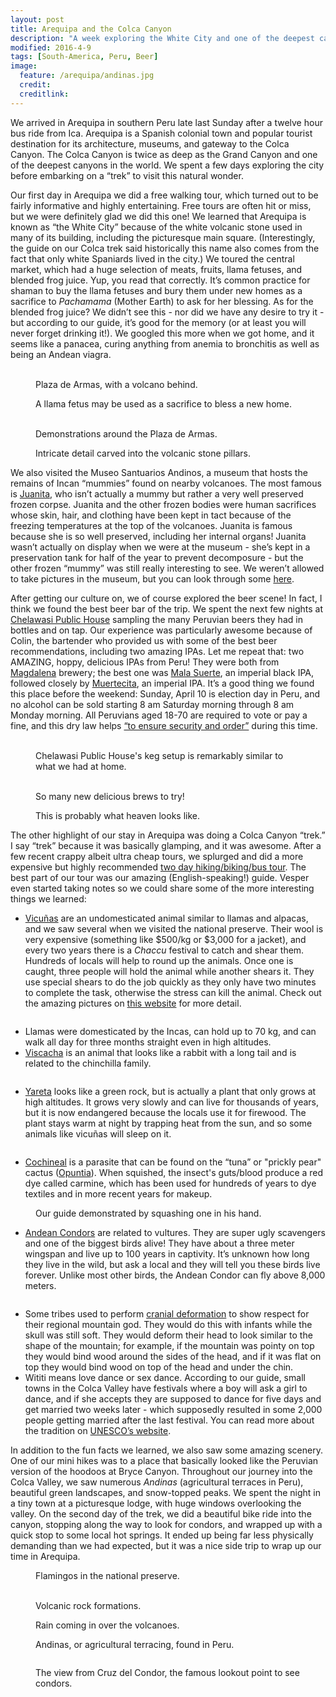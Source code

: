 ```yaml
---
layout: post
title: Arequipa and the Colca Canyon
description: "A week exploring the White City and one of the deepest canyons in the world."
modified: 2016-4-9
tags: [South-America, Peru, Beer]
image:
  feature: /arequipa/andinas.jpg
  credit: 
  creditlink:
---
```


We arrived in Arequipa in southern Peru late last Sunday after a twelve hour bus ride from Ica. Arequipa is a Spanish colonial town and popular tourist destination for its architecture, museums, and gateway to the Colca Canyon. The Colca Canyon is twice as deep as the Grand Canyon and one of the deepest canyons in the world. We spent a few days exploring the city before embarking on a “trek” to visit this natural wonder.

Our first day in Arequipa we did a free walking tour, which turned out to be fairly informative and highly entertaining. Free tours are often hit or miss, but we were definitely glad we did this one! We learned that Arequipa is known as “the White City” because of the white volcanic stone used in many of its building, including the picturesque main square. (Interestingly, the guide on our Colca trek said historically this name also comes from the fact that only white Spaniards lived in the city.) We toured the central market, which had a huge selection of meats, fruits, llama fetuses, and blended frog juice. Yup, you read that correctly. It’s common practice for shaman to buy the llama fetuses and bury them under new homes as a sacrifice to *Pachamama* (Mother Earth) to ask for her blessing. As for the blended frog juice? We didn’t see this - nor did we have any desire to try it - but according to our guide, it’s good for the memory (or at least you will never forget drinking it!). We googled this more when we got home, and it seems like a panacea, curing anything from anemia to bronchitis as well as being an Andean viagra.
<figure class="half">
    <a href="/images/arequipa/plaza_de_armas.jpg"><img src="/images/arequipa/plaza_de_armas.jpg" alt=""></a>
    <a href="/images/arequipa/sunset_volcano.jpg"><img src="/images/arequipa/sunset_volcano.jpg" alt=""></a>
    <figcaption>Plaza de Armas, with a volcano behind.</figcaption>
</figure>

<figure>
    <a href="/images/arequipa/llama_fetus.jpg"><img src="/images/arequipa/llama_fetus.jpg" alt=""></a>
    <figcaption>A llama fetus may be used as a sacrifice to bless a new home.</figcaption>
</figure>

<figure class="half">
    <a href="/images/arequipa/demonstration.jpg"><img src="/images/arequipa/demonstration.jpg" alt=""></a>
    <a href="/images/arequipa/demonstration2.jpg"><img src="/images/arequipa/demonstration2.jpg" alt=""></a>
    <figcaption>Demonstrations around the Plaza de Armas.</figcaption>
</figure>

<figure>
    <a href="/images/arequipa/columns.jpg"><img src="/images/arequipa/columns.jpg" alt=""></a>
    <figcaption>Intricate detail carved into the volcanic stone pillars.</figcaption>
</figure>

We also visited the Museo Santuarios Andinos, a museum that hosts the remains of Incan “mummies” found on nearby volcanoes. The most famous is [Juanita](https://en.wikipedia.org/wiki/Mummy_Juanita), who isn’t actually a mummy but rather a very well preserved frozen corpse. Juanita and the other frozen bodies were human sacrifices whose skin, hair, and clothing have been kept in tact because of the freezing temperatures at the top of the volcanoes. Juanita is famous because she is so well preserved, including her internal organs! Juanita wasn’t actually on display when we were at the museum - she’s kept in a preservation tank for half of the year to prevent decomposure - but the other frozen “mummy” was still really interesting to see. We weren’t allowed to take pictures in the museum, but you can look through some [here](https://www.google.com/search?q=juanita+arequipa&espv=2&rlz=1CATAAB_enUS658US658&biw=1366&bih=633&tbm=isch&source=lnms&sa=X&ved=0ahUKEwjC1YGnwILMAhXMWT4KHb2FDPMQ_AUIBygC#imgrc=_).

After getting our culture on, we of course explored the beer scene! In fact, I think we found the best beer bar of the trip. We spent the next few nights at [Chelawasi Public House](https://www.facebook.com/Chelawasi/) sampling the many Peruvian beers they had in bottles and on tap. Our experience was particularly awesome because of Colin, the bartender who provided us with some of the best beer recommendations, including two amazing IPAs. Let me repeat that: two AMAZING, hoppy, delicious IPAs from Peru! They were both from [Magdalena](https://www.facebook.com/CervezaMagdalena/) brewery; the best one was [Mala Suerte](https://untappd.com/user/veswill3/checkin/296304589), an imperial black IPA, followed closely by [Muertecita](https://untappd.com/user/veswill3/checkin/296289300), an imperial IPA. It’s a good thing we found this place before the weekend: Sunday, April 10 is election day in Peru, and no alcohol can be sold starting 8 am Saturday morning through 8 am Monday morning. All Peruvians aged 18-70 are required to vote or pay a fine, and this dry law helps [“to ensure security and order”](http://www.peruthisweek.com/news-peru-dry-law-2016-elections-109235) during this time. 
<figure class="half">
    <a href="/images/arequipa/chelawasi.jpg"><img src="/images/arequipa/chelawasi.jpg" alt=""></a>
    <a href="/images/arequipa/kegerator.jpg"><img src="/images/arequipa/kegerator.jpg" alt=""></a>
    <figcaption>Chelawasi Public House's keg setup is remarkably similar to what we had at home.</figcaption>
</figure>

<figure class="third">
    <a href="/images/arequipa/beers1.jpg"><img src="/images/arequipa/beers1.jpg" alt=""></a>
    <a href="/images/arequipa/beers2.jpg"><img src="/images/arequipa/beers2.jpg" alt=""></a>
    <a href="/images/arequipa/beers3.jpg"><img src="/images/arequipa/beers3.jpg" alt=""></a>
    <a href="/images/arequipa/beers4.jpg"><img src="/images/arequipa/beers4.jpg" alt=""></a>
    <a href="/images/arequipa/muertecita.jpg"><img src="/images/arequipa/muertecita.jpg" alt=""></a>
    <a href="/images/arequipa/beer_and_chocolate.jpg"><img src="/images/arequipa/beer_and_chocolate.jpg" alt=""></a>
    <figcaption>So many new delicious brews to try!</figcaption>
</figure>

<figure>
    <a href="/images/arequipa/double_fisting.jpg"><img src="/images/arequipa/double_fisting.jpg" alt=""></a>
    <figcaption>This is probably what heaven looks like.</figcaption>
</figure>

The other highlight of our stay in Arequipa was doing a Colca Canyon “trek.” I say “trek” because it was basically glamping, and it was awesome. After a few recent crappy albeit ultra cheap tours, we splurged and did a more expensive but highly recommended [two day hiking/biking/bus tour](http://colcatrek.com.pe/index.php/colca-trek/colca-tour-2-days). The best part of our tour was our amazing (English-speaking!) guide. Vesper even started taking notes so we could share some of the more interesting things we learned:

- [Vicuñas](https://en.wikipedia.org/wiki/Vicu%C3%B1a) are an undomesticated animal similar to llamas and alpacas, and we saw several when we visited the national preserve. Their wool is very expensive (something like $500/kg or $3,000 for a jacket), and every two years there is a *Chaccu* festival to catch and shear them. Hundreds of locals will help to round up the animals. Once one is caught, three people will hold the animal while another shears it. They use special shears to do the job quickly as they only have two minutes to complete the task, otherwise the stress can kill the animal. Check out the amazing pictures on [this website](http://mashable.com/2015/06/27/peru-annual-vicuna-shearing-festival/#irq5vduJwSqC) for more detail.

<figure>
    <a href="/images/arequipa/vicunas.jpg"><img src="/images/arequipa/vicunas.jpg" alt=""></a>
</figure>

- Llamas were domesticated by the Incas, can hold up to 70 kg, and can walk all day for three months straight even in high altitudes. 
- [Viscacha](https://en.wikipedia.org/wiki/Viscacha) is an animal that looks like a rabbit with a long tail and is related to the chinchilla family.

<figure>
    <a href="/images/arequipa/viscacha.jpg"><img src="/images/arequipa/viscacha.jpg" alt=""></a>
</figure>

- [Yareta](https://en.wikipedia.org/wiki/Yareta) looks like a green rock, but is actually a plant that only grows at high altitudes. It grows very slowly and can live for thousands of years, but it is now endangered because the locals use it for firewood. The plant stays warm at night by trapping heat from the sun, and so some animals like vicuñas will sleep on it.

<figure>
    <a href="/images/arequipa/yareta.jpg"><img src="/images/arequipa/yareta.jpg" alt=""></a>
</figure>

- [Cochineal](https://en.wikipedia.org/wiki/Cochineal) is a parasite that can be found on the “tuna” or "prickly pear" cactus ([Opuntia](https://en.wikipedia.org/wiki/Opuntia)). When squished, the insect's guts/blood produce a red dye called carmine, which has been used for hundreds of years to dye textiles and in more recent years for makeup.

<figure>
    <a href="/images/arequipa/red_dye.jpg"><img src="/images/arequipa/red_dye.jpg" alt=""></a>
    <figcaption>Our guide demonstrated by squashing one in his hand.</figcaption>
</figure>

- [Andean Condors](https://en.wikipedia.org/wiki/Andean_condor) are related to vultures. They are super ugly scavengers and one of the biggest birds alive! They have about a three meter wingspan and live up to 100 years in captivity. It’s unknown how long they live in the wild, but ask a local and they will tell you these birds live forever. Unlike most other birds, the Andean Condor can fly above 8,000 meters.

<figure>
    <a href="/images/arequipa/condor.jpg"><img src="/images/arequipa/condor.jpg" alt=""></a>
</figure>

- Some tribes used to perform [cranial deformation](https://en.wikipedia.org/wiki/Artificial_cranial_deformation) to show respect for their regional mountain god. They would do this with infants while the skull was still soft. They would deform their head to look similar to the shape of the mountain; for example, if the mountain was pointy on top they would bind wood around the sides of the head, and if it was flat on top they would bind wood on top of the head and under the chin.
- Wititi means love dance or sex dance. According to our guide, small towns in the Colca Valley have festivals where a boy will ask a girl to dance, and if she accepts they are supposed to dance for five days and get married two weeks later - which supposedly resulted in some 2,000 people getting married after the last festival. You can read more about the tradition on [UNESCO’s website](http://www.unesco.org/culture/ich/en/RL/wititi-dance-of-the-colca-valley-01056).

In addition to the fun facts we learned, we also saw some amazing scenery. One of our mini hikes was to a place that basically looked like the Peruvian version of the hoodoos at Bryce Canyon. Throughout our journey into the Colca Valley, we saw numerous *Andinas* (agricultural terraces in Peru), beautiful green landscapes, and snow-topped peaks. We spent the night in a tiny town at a picturesque lodge, with huge windows overlooking the valley. On the second day of the trek, we did a beautiful bike ride into the canyon, stopping along the way to look for condors, and wrapped up with a quick stop to some local hot springs. It ended up being far less physically demanding than we had expected, but it was a nice side trip to wrap up our time in Arequipa.

<figure>
    <a href="/images/arequipa/flamingos.jpg"><img src="/images/arequipa/flamingos.jpg" alt=""></a>
    <figcaption>Flamingos in the national preserve.</figcaption>
</figure>

<figure>
    <a href="/images/arequipa/laura_with_rocks.jpg"><img src="/images/arequipa/laura_with_rocks.jpg" alt=""></a>
    <a href="/images/arequipa/vesper_finger_rocks.jpg"><img src="/images/arequipa/vesper_finger_rocks.jpg" alt=""></a>
    <figcaption>Volcanic rock formations.</figcaption>
</figure>

<figure>
    <a href="/images/arequipa/rain.jpg"><img src="/images/arequipa/rain.jpg" alt=""></a>
    <figcaption>Rain coming in over the volcanoes.</figcaption>
</figure>

<figure>
    <a href="/images/arequipa/lots_of_andinas.jpg"><img src="/images/arequipa/lots_of_andinas.jpg" alt=""></a>
    <figcaption>Andinas, or agricultural terracing, found in Peru.</figcaption>
</figure>

<figure>
    <a href="/images/arequipa/biking.jpg"><img src="/images/arequipa/biking.jpg" alt=""></a>
</figure>

<figure>
    <a href="/images/arequipa/cruz_del_condor.jpg"><img src="/images/arequipa/cruz_del_condor.jpg" alt=""></a>
    <figcaption>The view from Cruz del Condor, the famous lookout point to see condors.</figcaption>
</figure>
